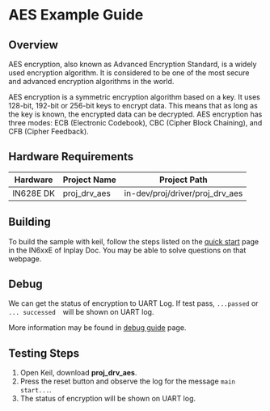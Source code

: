# AES Example Guide

## Overview

AES encryption, also known as Advanced Encryption Standard, is a widely used encryption algorithm. It is considered to be one of the most secure and advanced encryption algorithms in the world.

AES encryption is a symmetric encryption algorithm based on a key. It uses 128-bit, 192-bit or 256-bit keys to encrypt data. This means that as long as the key is known, the encrypted data can be decrypted. AES encryption has three modes: ECB (Electronic Codebook), CBC (Cipher Block Chaining), and CFB (Cipher Feedback).



## Hardware Requirements

| Hardware  | Project Name | Project Path                    |
| --------- | ------------ | ------------------------------- |
| IN628E DK | proj_drv_aes | in-dev/proj/driver/proj_drv_aes |



## Building

To build the sample with keil, follow the steps listed on the [quick start](https://inplay-inc.github.io/docs/in6xxe/quick-start.html) page in the IN6xxE  of Inplay Doc. You may be able to solve questions on that webpage.



## Debug

We can get the status of encryption to UART Log. If test pass, `...passed` or `... successed  `will be shown on UART log.

More information may be found in  [debug guide](https://inplay-inc.github.io/docs/in6xxe/getting-started/debug-guide) page.



## Testing Steps

1. Open Keil, download **proj_drv_aes**.
2. Press the reset button and observe the log for the message `main start...`.
3. The status of encryption will be shown on UART log.